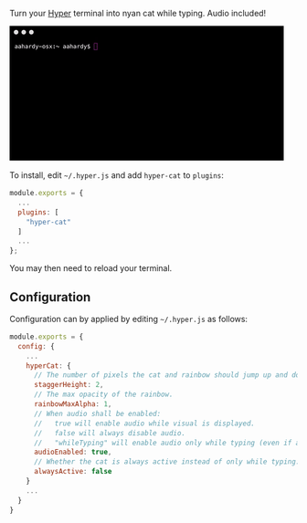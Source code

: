Turn your [Hyper](https://hyper.is/) terminal into nyan cat while typing. Audio included!

![Screen Capture](capture.gif?raw=true "Screen Capture")

To install, edit `~/.hyper.js` and add `hyper-cat` to `plugins`:

```js
module.exports = {
  ...
  plugins: [
    "hyper-cat"
  ]
  ...
};
```

You may then need to reload your terminal.

## Configuration

Configuration can by applied by editing `~/.hyper.js` as follows:

```js
module.exports = {
  config: {
    ...
    hyperCat: {
      // The number of pixels the cat and rainbow should jump up and down.
      staggerHeight: 2, 
      // The max opacity of the rainbow.
      rainbowMaxAlpha: 1, 
      // When audio shall be enabled:
      //   true will enable audio while visual is displayed.
      //   false will always disable audio.
      //   "whileTyping" will enable audio only while typing (even if alwaysActive = true).
      audioEnabled: true, 
      // Whether the cat is always active instead of only while typing.
      alwaysActive: false 
    }
    ...
  }
}
```
